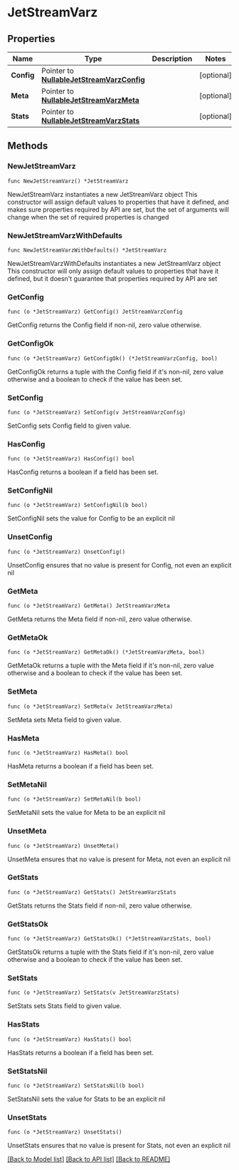 # JetStreamVarz

## Properties

Name | Type | Description | Notes
------------ | ------------- | ------------- | -------------
**Config** | Pointer to [**NullableJetStreamVarzConfig**](JetStreamVarzConfig.md) |  | [optional] 
**Meta** | Pointer to [**NullableJetStreamVarzMeta**](JetStreamVarzMeta.md) |  | [optional] 
**Stats** | Pointer to [**NullableJetStreamVarzStats**](JetStreamVarzStats.md) |  | [optional] 

## Methods

### NewJetStreamVarz

`func NewJetStreamVarz() *JetStreamVarz`

NewJetStreamVarz instantiates a new JetStreamVarz object
This constructor will assign default values to properties that have it defined,
and makes sure properties required by API are set, but the set of arguments
will change when the set of required properties is changed

### NewJetStreamVarzWithDefaults

`func NewJetStreamVarzWithDefaults() *JetStreamVarz`

NewJetStreamVarzWithDefaults instantiates a new JetStreamVarz object
This constructor will only assign default values to properties that have it defined,
but it doesn't guarantee that properties required by API are set

### GetConfig

`func (o *JetStreamVarz) GetConfig() JetStreamVarzConfig`

GetConfig returns the Config field if non-nil, zero value otherwise.

### GetConfigOk

`func (o *JetStreamVarz) GetConfigOk() (*JetStreamVarzConfig, bool)`

GetConfigOk returns a tuple with the Config field if it's non-nil, zero value otherwise
and a boolean to check if the value has been set.

### SetConfig

`func (o *JetStreamVarz) SetConfig(v JetStreamVarzConfig)`

SetConfig sets Config field to given value.

### HasConfig

`func (o *JetStreamVarz) HasConfig() bool`

HasConfig returns a boolean if a field has been set.

### SetConfigNil

`func (o *JetStreamVarz) SetConfigNil(b bool)`

 SetConfigNil sets the value for Config to be an explicit nil

### UnsetConfig
`func (o *JetStreamVarz) UnsetConfig()`

UnsetConfig ensures that no value is present for Config, not even an explicit nil
### GetMeta

`func (o *JetStreamVarz) GetMeta() JetStreamVarzMeta`

GetMeta returns the Meta field if non-nil, zero value otherwise.

### GetMetaOk

`func (o *JetStreamVarz) GetMetaOk() (*JetStreamVarzMeta, bool)`

GetMetaOk returns a tuple with the Meta field if it's non-nil, zero value otherwise
and a boolean to check if the value has been set.

### SetMeta

`func (o *JetStreamVarz) SetMeta(v JetStreamVarzMeta)`

SetMeta sets Meta field to given value.

### HasMeta

`func (o *JetStreamVarz) HasMeta() bool`

HasMeta returns a boolean if a field has been set.

### SetMetaNil

`func (o *JetStreamVarz) SetMetaNil(b bool)`

 SetMetaNil sets the value for Meta to be an explicit nil

### UnsetMeta
`func (o *JetStreamVarz) UnsetMeta()`

UnsetMeta ensures that no value is present for Meta, not even an explicit nil
### GetStats

`func (o *JetStreamVarz) GetStats() JetStreamVarzStats`

GetStats returns the Stats field if non-nil, zero value otherwise.

### GetStatsOk

`func (o *JetStreamVarz) GetStatsOk() (*JetStreamVarzStats, bool)`

GetStatsOk returns a tuple with the Stats field if it's non-nil, zero value otherwise
and a boolean to check if the value has been set.

### SetStats

`func (o *JetStreamVarz) SetStats(v JetStreamVarzStats)`

SetStats sets Stats field to given value.

### HasStats

`func (o *JetStreamVarz) HasStats() bool`

HasStats returns a boolean if a field has been set.

### SetStatsNil

`func (o *JetStreamVarz) SetStatsNil(b bool)`

 SetStatsNil sets the value for Stats to be an explicit nil

### UnsetStats
`func (o *JetStreamVarz) UnsetStats()`

UnsetStats ensures that no value is present for Stats, not even an explicit nil

[[Back to Model list]](../README.md#documentation-for-models) [[Back to API list]](../README.md#documentation-for-api-endpoints) [[Back to README]](../README.md)


